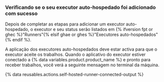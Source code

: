 
### Verificando se o seu executor auto-hospedado foi adicionado com sucesso

Depois de completar as etapas para adicionar um executor auto-hospedado, o executor e seu status serão listados em {% ifversion fpt or ghec %}"Runners"{% elsif ghae or ghes %}"Executores auto-hospedados"{% endif %}.

A aplicação dos executores auto-hospedados deve estar activa para que o executor aceite os trabalhos. Quando o aplicativo do executor estiver conectado a {% data variables.product.product_name %} e pronto para receber trabalhos, você verá a seguinte mensagem no terminal da máquina.

{% data reusables.actions.self-hosted-runner-connected-output %}
